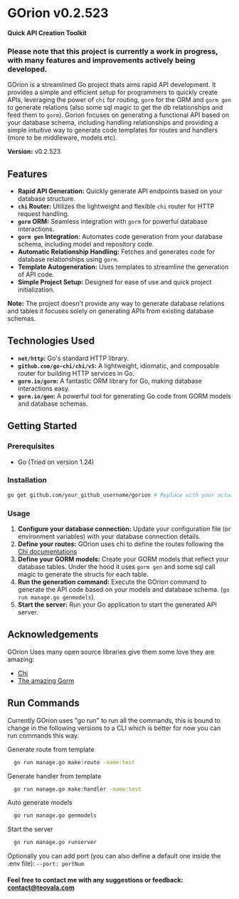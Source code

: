 # GOrion v0.2.523

**Quick API Creation Toolkit**

### Please note that this project is currently a work in progress, with many features and improvements actively being developed.

GOrion is a streamlined Go project thats aims rapid API development. It provides a simple and efficient setup for programmers to quickly create APIs, leveraging the power of `chi` for routing, `gorm` for the ORM and `gorm gen` to generate relations (also some sql magic to get the db relationships and feed them to `gorm`). Gorion focuses on generating a functional API based on your database schema, including handling relationships and providing a simple intuitive way to generate code templates for routes and handlers (more to be middleware, models etc).

**Version:** v0.2.523

## Features

*   **Rapid API Generation:** Quickly generate API endpoints based on your database structure.
*   **`chi` Router:** Utilizes the lightweight and flexible `chi` router for HTTP request handling.
*   **`gorm` ORM:** Seamless integration with `gorm` for powerful database interactions.
*   **`gorm gen` Integration:** Automates code generation from your database schema, including model and repository code.
*   **Automatic Relationship Handling:** Fetches and generates code for database relationships using `gorm`.
*   **Template Autogeneration:** Uses templates to streamline the generation of API code.
*   **Simple Project Setup:** Designed for ease of use and quick project initialization.

**Note:** The project doesn't provide any way to generate database relations and tables it focuses solely on generating APIs from existing database schemas.

## Technologies Used

*   **`net/http`:** Go's standard HTTP library.
*   **`github.com/go-chi/chi/v5`:** A lightweight, idiomatic, and composable router for building HTTP services in Go.
*   **`gorm.io/gorm`:** A fantastic ORM library for Go, making database interactions easy.
*   **`gorm.io/gen`:** A powerful tool for generating Go code from GORM models and database schemas.

## Getting Started

### Prerequisites

*   Go (Tried on version 1.24)


### Installation

```bash
go get github.com/your_github_username/gorion # Replace with your actual repository path
```

### Usage

1.  **Configure your database connection:** Update your configuration file (or environment variables) with your database connection details.
2.  **Define your routes:** GOrion uses chi to define the routes following the [Chi documentations](https://go-chi.io/#/pages/routing)
3.  **Define your GORM models:** Create your GORM models that reflect your database tables. Under the hood it uses `gorm gen` and some sql call magic to generate the structs for each table.
4.  **Run the generation command:** Execute the GOrion command to generate the API code based on your models and database schema. (`go run manage.go genmodels`).
5.  **Start the server:** Run your Go application to start the generated API server.



## Acknowledgements
GOrion Uses many open source libraries give them some love they are amazing:

 - [Chi](https://go-chi.io/)
 - [The amazing Gorm](https://gorm.io/)

## Run Commands
Currently GOrion uses "go run" to run all the commands, this is bound to change in the following versions to a CLI which is better for now you can run commands this way.

Generate route from template

```bash
  go run manage.go make:route -name:test

```

Generate handler from template

```bash
  go run manage.go make:handler -name:test

```

Auto generate models

```bash
  go run manage.go genmodels
```

Start the server

```bash
  go run manage.go runserver
```
Optionally you can add port (you can also define a default one inside the .env file): 
`
--port: portNum
`

#### Feel free to contact me with any suggestions or feedback: [contact@teovala.com](mailto:contact@teovala.com)
